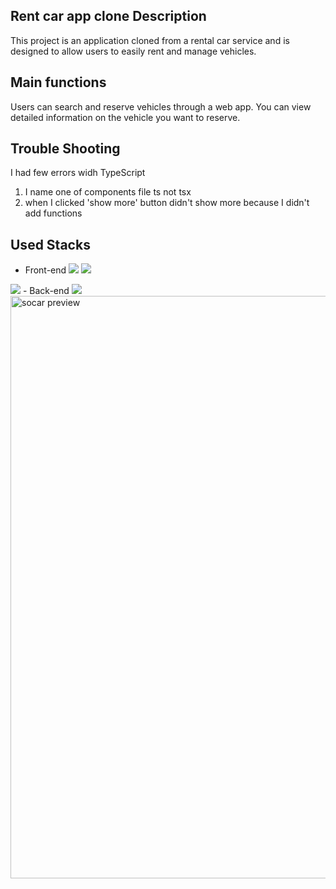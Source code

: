 ## Rent car app clone Description
This project is an application cloned from a rental car service and is designed to allow users to easily rent and manage vehicles.

## Main functions
Users can search and reserve vehicles through a web app. You can view detailed information on the vehicle you want to reserve.

## Trouble Shooting
I had few errors widh TypeScript 
1. I name one of components file ts not tsx
2. when I clicked 'show more' button didn't show more because I didn't add functions

## Used Stacks
- Front-end
  <img src="https://img.shields.io/badge/Next.js-000000?style=for-the-badge&logo=Next.js&logoColor=white">
  <img src="https://img.shields.io/badge/Typescript-3178C6?style=for-the-badge&logo=Typescript&logoColor=white"/>
<img src="https://img.shields.io/badge/Tailwind CSS-06B6D4?style=for-the-badge&logo=Tailwind CSS&logoColor=white"/>
- Back-end
<img src="https://img.shields.io/badge/Next.js-000000?style=for-the-badge&logo=Next.js&logoColor=white">

<img width="932" alt="socar preview" src="https://github.com/Soylatte/rent-car-app/assets/133989317/726e5281-4bab-49e7-bd12-56ceb7c934f6" />
